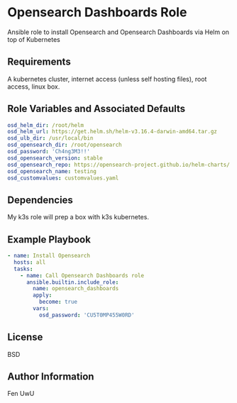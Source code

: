 Opensearch Dashboards Role
=========

Ansible role to install Opensearch and Opensearch Dashboards via Helm on top of Kubernetes

Requirements
------------

A kubernetes cluster, internet access (unless self hosting files), root access, linux box.

Role Variables and Associated Defaults
--------------

```yaml
osd_helm_dir: /root/helm
osd_helm_url: https://get.helm.sh/helm-v3.16.4-darwin-amd64.tar.gz
osd_ulb_dir: /usr/local/bin
osd_opensearch_dir: /root/opensearch
osd_password: 'Ch4ng3M3!!'
osd_opensearch_version: stable
osd_opensearch_repo: https://opensearch-project.github.io/helm-charts/
osd_opensearch_name: testing
osd_customvalues: customvalues.yaml
```

Dependencies
------------

My k3s role will prep a box with k3s kubernetes.

Example Playbook
----------------

```yaml
- name: Install Opensearch
  hosts: all
  tasks:
    - name: Call Opensearch Dashboards role
      ansible.builtin.include_role:
        name: opensearch_dashboards
        apply:
          become: true
        vars:
          osd_password: 'CU5T0MP455W0RD'
```

License
-------

BSD

Author Information
------------------

Fen UwU
